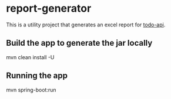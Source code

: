 # report-generator
This is a utility project that generates an excel report for [todo-api](https://github.com/reshma-jo/todo-api).

## Build the app to generate the jar locally
mvn clean install -U

## Running the app
mvn spring-boot:run